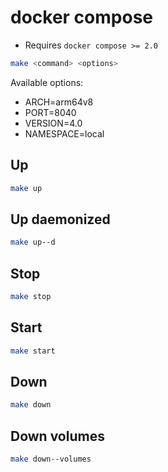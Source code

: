 # docker compose

* Requires `docker compose >= 2.0`

```sh
make <command> <options>
```

Available options:

* ARCH=arm64v8
* PORT=8040
* VERSION=4.0
* NAMESPACE=local

## Up

```sh
make up
```

## Up daemonized

```sh
make up--d
```

## Stop

```sh
make stop
```

## Start

```sh
make start
```

## Down

```sh
make down
```

## Down volumes

```sh
make down--volumes
```
